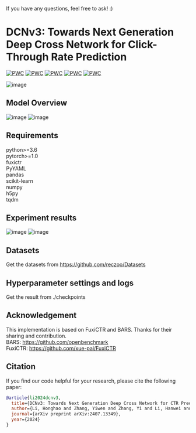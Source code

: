 If you have any questions, feel free to ask!  :)
# DCNv3: Towards Next Generation Deep Cross Network for Click-Through Rate Prediction
[![PWC](https://img.shields.io/endpoint.svg?url=https://paperswithcode.com/badge/dcnv3-towards-next-generation-deep-cross/click-through-rate-prediction-on-criteo)](https://paperswithcode.com/sota/click-through-rate-prediction-on-criteo?p=dcnv3-towards-next-generation-deep-cross)
[![PWC](https://img.shields.io/endpoint.svg?url=https://paperswithcode.com/badge/dcnv3-towards-next-generation-deep-cross/click-through-rate-prediction-on-kdd12)](https://paperswithcode.com/sota/click-through-rate-prediction-on-kdd12?p=dcnv3-towards-next-generation-deep-cross)
[![PWC](https://img.shields.io/endpoint.svg?url=https://paperswithcode.com/badge/dcnv3-towards-next-generation-deep-cross/click-through-rate-prediction-on-kkbox)](https://paperswithcode.com/sota/click-through-rate-prediction-on-kkbox?p=dcnv3-towards-next-generation-deep-cross)
[![PWC](https://img.shields.io/endpoint.svg?url=https://paperswithcode.com/badge/dcnv3-towards-next-generation-deep-cross/click-through-rate-prediction-on-ipinyou)](https://paperswithcode.com/sota/click-through-rate-prediction-on-ipinyou?p=dcnv3-towards-next-generation-deep-cross)
[![PWC](https://img.shields.io/endpoint.svg?url=https://paperswithcode.com/badge/dcnv3-towards-next-generation-deep-cross/click-through-rate-prediction-on-avazu)](https://paperswithcode.com/sota/click-through-rate-prediction-on-avazu?p=dcnv3-towards-next-generation-deep-cross)


![image](https://github.com/user-attachments/assets/3360e59f-725a-45cd-8f14-d816cf51ea52)
## Model Overview
![image](https://github.com/user-attachments/assets/b41ebfdd-98dc-4a4e-abb2-f748d8d904e9)
![image](https://github.com/user-attachments/assets/93dbe5c0-ef64-4fe4-9d32-21f68da205e9)




## Requirements
python>=3.6  
pytorch>=1.0  
fuxictr  
PyYAML  
pandas  
scikit-learn  
numpy  
h5py  
tqdm  

## Experiment results
![image](https://github.com/user-attachments/assets/e0e8f621-5dcc-4bd8-974e-fcb7237f1096)
![image](https://github.com/user-attachments/assets/4a0f607d-3dd3-43f6-8294-ec48f76faf15)


## Datasets
Get the datasets from https://github.com/reczoo/Datasets

## Hyperparameter settings and logs
Get the result from ./checkpoints

## Acknowledgement
This implementation is based on FuxiCTR and BARS. Thanks for their sharing and contribution.  
BARS: https://github.com/openbenchmark  
FuxiCTR: https://github.com/xue-pai/FuxiCTR

## Citation
If you find our code helpful for your research, please cite the following paper:

```bibtex
@article{li2024dcnv3,
  title={DCNv3: Towards Next Generation Deep Cross Network for CTR Prediction},
  author={Li, Honghao and Zhang, Yiwen and Zhang, Yi and Li, Hanwei and Sang, Lei},
  journal={arXiv preprint arXiv:2407.13349},
  year={2024}
}
```


